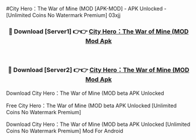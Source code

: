 #City Hero：The War of Mine (MOD [APK-MOD] - APK Unlocked - [Unlimited Coins No Watermark Premium] 03xjj



<div align="center">

<h3>🔴 Download [Server1] 👉👉 <a href="https://momento.my/?title=City_Hero：The_War_of_Mine_(MOD">City Hero：The War of Mine (MOD Mod Apk</a></h3><br>

<h3>🔴 Download [Server2] 👉👉 <a href="https://momento.my/?title=City_Hero：The_War_of_Mine_(MOD">City Hero：The War of Mine (MOD Mod Apk</a></h3>
</div>



Download City Hero：The War of Mine (MOD beta APK Unlocked

Free City Hero：The War of Mine (MOD beta APK Unlocked [Unlimited Coins No Watermark Premium]

Download City Hero：The War of Mine (MOD beta APK Unlocked [Unlimited Coins No Watermark Premium] Mod For Android
